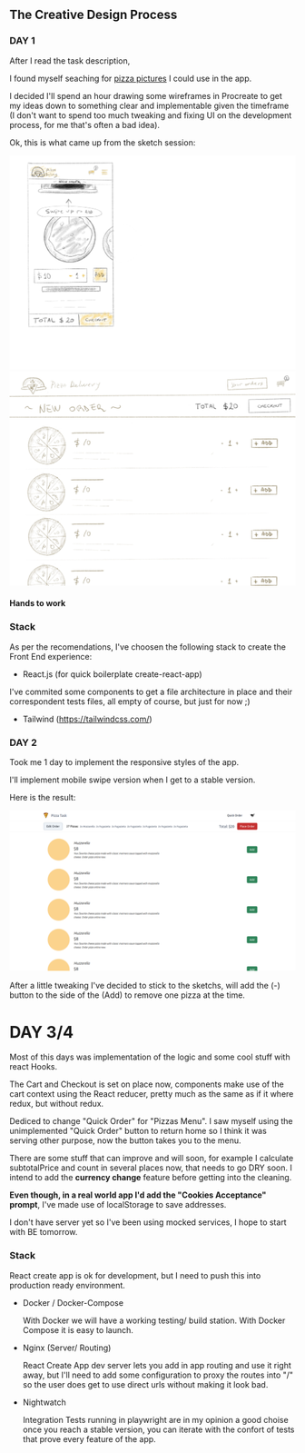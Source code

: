 ## The Creative Design Process

### DAY 1

After I read the task description,

I found myself seaching for [pizza pictures](https://www.pexels.com/search/pizza/) I could use in the app.

I decided I'll spend an hour drawing some wireframes in Procreate to get my ideas down to something clear and implementable given the timeframe (I don't want to spend too much tweaking and fixing UI on the development process, for me that's often a bad idea).

Ok, this is what came up from the sketch session:

![Mobile Sketch](docs/images/mobile-sketch.jpg "Mobile")
![Desktop Sketch](docs/images/desktop-sketch.jpg "Desktop")

#### Hands to work

### Stack

As per the recomendations, I've choosen the following stack to create the Front End experience:

- React.js (for quick boilerplate create-react-app)

I've commited some components to get a file architecture in place and their correspondent tests files, all empty of course, but just for now ;)

- Tailwind (https://tailwindcss.com/)

### DAY 2

Took me 1 day to implement the responsive styles of the app.

I'll implement mobile swipe version when I get to a stable version.

Here is the result:

![Desktop App](docs/images/pizza-task-desktop-0.1.png "Desktop App")

After a little tweaking I've decided to stick to the sketchs, will add the (-) button to the side of the (Add) to remove one pizza at the time.

# DAY 3/4

Most of this days was implementation of the logic and some cool stuff with react Hooks.

The Cart and Checkout is set on place now, components make use of the cart context using the React reducer, pretty much as the same as if it where redux, but without redux.

Dediced to change "Quick Order" for "Pizzas Menu". I saw myself using the unimplemented "Quick Order" button to return home so I think it was serving other purpose, now the button takes you to the menu.

There are some stuff that can improve and will soon, for example I calculate subtotalPrice and count in several places now, that needs to go DRY soon.
I intend to add the **currency change** feature before getting into the cleaning.

**Even though, in a real world app I'd add the "Cookies Acceptance" prompt**, I've made use of localStorage to save addresses.

I don't have server yet so I've been using mocked services, I hope to start with BE tomorrow.

### Stack

React create app is ok for development, but I need to push this into production ready environment.

- Docker / Docker-Compose

  With Docker we will have a working testing/ build station. With Docker Compose it is easy to launch.

- Nginx (Server/ Routing)

  React Create App dev server lets you add in app routing and use it right away, but I'll need to add some configuration to proxy the routes into "/" so the user does get to use direct urls without making it look bad.

- Nightwatch

  Integration Tests running in playwright are in my opinion a good choise once you reach a stable version, you can iterate with the confort of tests that prove every feature of the app.
